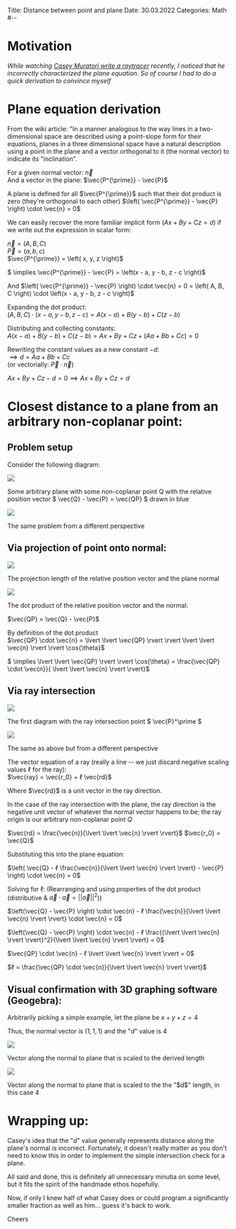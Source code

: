 Title: Distance between point and plane
Date:  30.03.2022
Categories: Math
#--

Motivation
==========================================================================================================================
*While watching [Casey Muratori write a raytracer](https://www.youtube.com/watch?v=pq7dV4sR7lg) recently, I noticed that he incorrectly characterized the plane equation. So of course I had to do a quick derivation to convince myself*

Plane equation derivation
==========================================================================================================================

From the wiki article:
"In a manner analogous to the way lines in a two-dimensional space are described using a point-slope form for their equations, planes in a three dimensional space have a natural description using a point in the plane and a vector orthogonal to it (the normal vector) to indicate its "inclination".

For a given normal vector: $\vec{n}$<br>
And a vector in the plane: $\vec{P^{\prime}} - \vec{P}$

A plane is defined for all $\vec{P^{\prime}}$ such that their dot product is zero (they're orthogonal to each other)
$\left( \vec{P^{\prime}} - \vec{P} \right) \cdot \vec{n} = 0$

We can easily recover the more familiar implicit form ($Ax + By + Cz = d$) if we write out the expression in scalar form:

$\vec{n} = \left( A, B, C \right)$<br>
$\vec{P} = \left( a, b, c \right)$<br>
$\vec{P^{\prime}} = \left( x, y, z \right)$<br>

$ \implies \vec{P^{\prime}} - \vec{P} = \left(x - a, y - b, z - c \right)$

And $\left( \vec{P^{\prime}} - \vec{P} \right) \cdot \vec{n} = 0 = 
\left( A, B, C \right) \cdot \left(x - a, y - b, z - c \right)$

Expanding the dot product: <br>
$\left( A, B, C \right) \cdot \left(x - a, y - b, z - c \right) = A\left(x - a \right) + B\left(y - b \right) +  C\left(z - b \right)$

Distributing and collecting constants: <br>
$A\left(x - a \right) + B\left(y - b \right) +  C\left(z - b \right) = Ax + By + Cz + \left(Aa + Bb + Cc \right) = 0$

Rewriting the constant values as a new constant $-d$:<br>
$\implies d = Aa + Bb + Cc$<br>
(or vectorially: $\vec{P} \cdot \vec{n}$)

$Ax + By + Cz - d = 0 \implies Ax + By + Cz = d$

Closest distance to a plane from an arbitrary non-coplanar point:
==========================================================================================================================

Problem setup
-------------------------------------------------------------------------------------------------------------------------

Consider the following diagram:

<div id="center">
    <img src="../../images/math/plane/diagramOne.png">
    <p>Some arbitrary plane with some non-coplanar point Q with the relative position vector 
    $
        \vec{Q} - \vec{P}  = \vec{QP} 
    $
    drawn in blue
    </p>
</div>

<div id="center">
    <img src="../../images/math/plane/diagramTwo.png">
    <p>The same problem from a different perspective</p>
</div>

Via projection of point onto normal:
--------------------------------------------------------------------------------------------------------------------------

<div id="center">
    <img src="../../images/math/plane/diagramOneProj.png">
    <p>The projection length of the relative position vector and the plane normal</p>
</div>

<div id="center">
    <img src="../../images/math/plane/diagramTwoProj.png">
</div>

The dot product of the relative position vector and the normal:

$\vec{QP} = \vec{Q} - \vec{P}$ 

By definition of the dot product<br>
$\vec{QP} \cdot \vec{n} = \lvert \lvert \vec{QP} \rvert \rvert \lvert \lvert \vec{n} \rvert \rvert \cos{\theta}$


$ \implies \lvert \lvert \vec{QP} \rvert \rvert \cos{\theta} = \frac{\vec{QP} \cdot \vec{n}}{ \lvert \lvert \vec{n} \rvert \rvert}$

Via ray intersection
--------------------------------------------------------------------------------------------------------------------------

<div id="center">
    <img src="../../images/math/plane/diagramOneRay.png">
    <p>
        The first diagram with the ray intersection point 
        $
            \vec{P}^\prime 
        $
    </p>
</div>

<div id="center">
    <img src="../../images/math/plane/diagramTwoRay.png">
    <p>The same as above but from a different perspective</p>
</div>

The vector equation of a ray (really a line -- we just discard negative scaling values ℓ for the ray): <br>
$\vec{ray} = \vec{r_0} + ℓ \vec{rd}$

Where $\vec{rd}$ is a unit vector in the ray direction.

In the case of the ray intersection with the plane, the ray direction is the negative unit vector of whatever the normal vector happens to be; the ray origin is our arbitrary non-coplanar point $Q$

$\vec{rd} = \frac{\vec{n}}{\lvert \lvert \vec{n} \rvert \rvert}$
$\vec{r_0} = \vec{Q}$

Substituting this into the plane equation:

$\left( \vec{Q} - ℓ \frac{\vec{n}}{\lvert \lvert \vec{n} \rvert \rvert} - \vec{P} \right) \cdot \vec{n} = 0$

Solving for ℓ:
(Rearranging and using properties of the dot product (distributive & $\vec{a} \cdot \vec{a} = {\lvert \lvert \vec{a} \rvert \rvert}^2$))

$\left(\vec{Q} - \vec{P} \right) \cdot \vec{n} - ℓ \frac{\vec{n}}{\lvert \lvert \vec{n} \rvert \rvert} \cdot \vec{n} = 0$

$\left(\vec{Q} - \vec{P} \right) \cdot \vec{n} - ℓ \frac{{\lvert \lvert \vec{n} \rvert \rvert}^2}{\lvert \lvert \vec{n} \rvert \rvert} = 0$

$\vec{QP} \cdot \vec{n} - ℓ \lvert \lvert \vec{n} \rvert \rvert = 0$

$ℓ = \frac{\vec{QP} \cdot \vec{n}}{\lvert \lvert \vec{n} \rvert \rvert}$

Visual confirmation with 3D graphing software (Geogebra):
-------------------------------------------------------------------------------------------------------------------------
Arbitrarily picking a simple example, let the plane be $x + y + z = 4$

Thus, the normal vector is $\left( 1, 1, 1 \right)$ and the "$d$" value is $4$

<div id="center">
    <img src="../../images/math/plane/geogebra1.png">
    <p>Vector along the normal to plane that is scaled to the derived length</p>
</div>

<div id="center">
    <img src="../../images/math/plane/geogebra2.png">
    <p>Vector along the normal to plane that is scaled to the the "$d$" length, in this case 4</p>
</div>

Wrapping up:
==========================================================================================================================

Casey's idea that the "$d$" value generally represents distance along the plane's normal is incorrect.
Fortunately, it doesn't really matter as you don't need to know this in order to implement the simple intersection check for a plane.

All said and done, this is definitely all unnecessary minutia on some level, but it fits the spirit of the handmade ethos hopefully.

Now, if only I knew half of what Casey does or could program a significantly smaller fraction as well as him... guess it's back to work.

Cheers